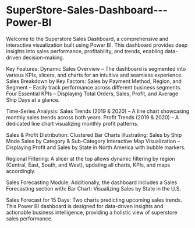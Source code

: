 # SuperStore-Sales-Dashboard---Power-BI
Welcome to the Superstore Sales Dashboard, a comprehensive and interactive visualization built using Power BI. This dashboard provides deep insights into sales performance, profitability, and trends, enabling data-driven decision-making.

Key Features:
Dynamic Sales Overview – The dashboard is segmented into various KPIs, slicers, and charts for an intuitive and seamless experience.
Sales Breakdown by Key Factors:
Sales by Payment Method, Region, and Segment – Easily track performance across different business segments.
Four Essential KPIs – Displaying Total Orders, Sales, Profit, and Average Ship Days at a glance.

Time-Series Analysis:
Sales Trends (2019 & 2020) – A line chart showcasing monthly sales trends across both years.
Profit Trends (2019 & 2020) – A dedicated line chart visualizing monthly profit patterns.

Sales & Profit Distribution:
Clustered Bar Charts illustrating:
Sales by Ship Mode
Sales by Category & Sub-Category
Interactive Map Visualization – Displaying Profit and Sales by State in North America with bubble markers.

Regional Filtering:
A slicer at the top allows dynamic filtering by region (Central, East, South, and West), updating all charts, KPIs, and maps accordingly.

Sales Forecasting Module:
Additionally, the dashboard includes a Sales Forecasting section with:
Bar Chart: Visualizing Sales by State in the U.S.

Sales Forecast for 15 Days: Two charts predicting upcoming sales trends.
This Power BI dashboard is designed for data-driven insights and actionable business intelligence, providing a holistic view of superstore sales performance. 
